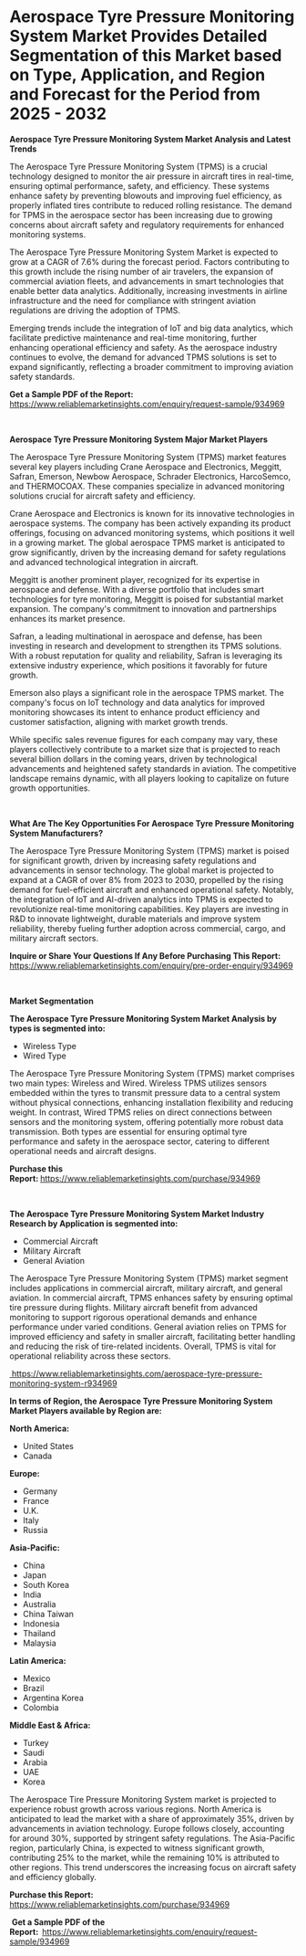 <p><h1>Aerospace Tyre Pressure Monitoring System Market Provides Detailed Segmentation of this Market based on Type, Application, and Region and Forecast for the Period from 2025 - 2032</h1></p><p><strong>Aerospace Tyre Pressure Monitoring System Market Analysis and Latest Trends</strong></p>
<p><p>The Aerospace Tyre Pressure Monitoring System (TPMS) is a crucial technology designed to monitor the air pressure in aircraft tires in real-time, ensuring optimal performance, safety, and efficiency. These systems enhance safety by preventing blowouts and improving fuel efficiency, as properly inflated tires contribute to reduced rolling resistance. The demand for TPMS in the aerospace sector has been increasing due to growing concerns about aircraft safety and regulatory requirements for enhanced monitoring systems.</p><p>The Aerospace Tyre Pressure Monitoring System Market is expected to grow at a CAGR of 7.6% during the forecast period. Factors contributing to this growth include the rising number of air travelers, the expansion of commercial aviation fleets, and advancements in smart technologies that enable better data analytics. Additionally, increasing investments in airline infrastructure and the need for compliance with stringent aviation regulations are driving the adoption of TPMS. </p><p>Emerging trends include the integration of IoT and big data analytics, which facilitate predictive maintenance and real-time monitoring, further enhancing operational efficiency and safety. As the aerospace industry continues to evolve, the demand for advanced TPMS solutions is set to expand significantly, reflecting a broader commitment to improving aviation safety standards.</p></p>
<p><strong>Get a Sample PDF of the Report:&nbsp;</strong> <a href="https://www.reliablemarketinsights.com/enquiry/request-sample/934969?utm_campaign=2731&utm_medium=2&utm_source=Github&utm_content=ia&utm_term=18042025&utm_id=aerospace-tyre-pressure-monitoring-system">https://www.reliablemarketinsights.com/enquiry/request-sample/934969</a></p>
<p>&nbsp;</p>
<p><strong>Aerospace Tyre Pressure Monitoring System Major Market Players</strong></p>
<p><p>The Aerospace Tyre Pressure Monitoring System (TPMS) market features several key players including Crane Aerospace and Electronics, Meggitt, Safran, Emerson, Newbow Aerospace, Schrader Electronics, HarcoSemco, and THERMOCOAX. These companies specialize in advanced monitoring solutions crucial for aircraft safety and efficiency.</p><p>Crane Aerospace and Electronics is known for its innovative technologies in aerospace systems. The company has been actively expanding its product offerings, focusing on advanced monitoring systems, which positions it well in a growing market. The global aerospace TPMS market is anticipated to grow significantly, driven by the increasing demand for safety regulations and advanced technological integration in aircraft.</p><p>Meggitt is another prominent player, recognized for its expertise in aerospace and defense. With a diverse portfolio that includes smart technologies for tyre monitoring, Meggitt is poised for substantial market expansion. The company's commitment to innovation and partnerships enhances its market presence. </p><p>Safran, a leading multinational in aerospace and defense, has been investing in research and development to strengthen its TPMS solutions. With a robust reputation for quality and reliability, Safran is leveraging its extensive industry experience, which positions it favorably for future growth.</p><p>Emerson also plays a significant role in the aerospace TPMS market. The company's focus on IoT technology and data analytics for improved monitoring showcases its intent to enhance product efficiency and customer satisfaction, aligning with market growth trends.</p><p>While specific sales revenue figures for each company may vary, these players collectively contribute to a market size that is projected to reach several billion dollars in the coming years, driven by technological advancements and heightened safety standards in aviation. The competitive landscape remains dynamic, with all players looking to capitalize on future growth opportunities.</p></p>
<p>&nbsp;</p>
<p><strong>What Are The Key Opportunities For Aerospace Tyre Pressure Monitoring System Manufacturers?</strong></p>
<p><p>The Aerospace Tyre Pressure Monitoring System (TPMS) market is poised for significant growth, driven by increasing safety regulations and advancements in sensor technology. The global market is projected to expand at a CAGR of over 8% from 2023 to 2030, propelled by the rising demand for fuel-efficient aircraft and enhanced operational safety. Notably, the integration of IoT and AI-driven analytics into TPMS is expected to revolutionize real-time monitoring capabilities. Key players are investing in R&D to innovate lightweight, durable materials and improve system reliability, thereby fueling further adoption across commercial, cargo, and military aircraft sectors.</p></p>
<p><strong>Inquire or Share Your Questions If Any Before Purchasing This Report:</strong> <a href="https://www.reliablemarketinsights.com/enquiry/pre-order-enquiry/934969?utm_campaign=2731&utm_medium=2&utm_source=Github&utm_content=ia&utm_term=18042025&utm_id=aerospace-tyre-pressure-monitoring-system">https://www.reliablemarketinsights.com/enquiry/pre-order-enquiry/934969</a></p>
<p>&nbsp;</p>
<p><strong>Market Segmentation</strong></p>
<p><strong>The Aerospace Tyre Pressure Monitoring System Market Analysis by types is segmented into:</strong></p>
<p><ul><li>Wireless Type</li><li>Wired Type</li></ul></p>
<p><p>The Aerospace Tyre Pressure Monitoring System (TPMS) market comprises two main types: Wireless and Wired. Wireless TPMS utilizes sensors embedded within the tyres to transmit pressure data to a central system without physical connections, enhancing installation flexibility and reducing weight. In contrast, Wired TPMS relies on direct connections between sensors and the monitoring system, offering potentially more robust data transmission. Both types are essential for ensuring optimal tyre performance and safety in the aerospace sector, catering to different operational needs and aircraft designs.</p></p>
<p><strong>Purchase this Report:&nbsp;</strong><a href="https://www.reliablemarketinsights.com/purchase/934969?utm_campaign=2731&utm_medium=2&utm_source=Github&utm_content=ia&utm_term=18042025&utm_id=aerospace-tyre-pressure-monitoring-system">https://www.reliablemarketinsights.com/purchase/934969</a></p>
<p>&nbsp;</p>
<p><strong>The Aerospace Tyre Pressure Monitoring System Market Industry Research by Application is segmented into:</strong></p>
<p><ul><li>Commercial Aircraft</li><li>Military Aircraft</li><li>General Aviation</li></ul></p>
<p><p>The Aerospace Tyre Pressure Monitoring System (TPMS) market segment includes applications in commercial aircraft, military aircraft, and general aviation. In commercial aircraft, TPMS enhances safety by ensuring optimal tire pressure during flights. Military aircraft benefit from advanced monitoring to support rigorous operational demands and enhance performance under varied conditions. General aviation relies on TPMS for improved efficiency and safety in smaller aircraft, facilitating better handling and reducing the risk of tire-related incidents. Overall, TPMS is vital for operational reliability across these sectors.</p></p>
<p><a href="https://www.reliablemarketinsights.com/aerospace-tyre-pressure-monitoring-system-r934969?utm_campaign=2731&utm_medium=2&utm_source=Github&utm_content=ia&utm_term=18042025&utm_id=aerospace-tyre-pressure-monitoring-system">&nbsp;https://www.reliablemarketinsights.com/aerospace-tyre-pressure-monitoring-system-r934969</a></p>
<p><strong>In terms of Region, the Aerospace Tyre Pressure Monitoring System Market Players available by Region are:</strong></p>
<p>
    <p> <strong> North America: </strong>
        <ul>
            <li>United States</li>
            <li>Canada</li>
        </ul>
        </p> 
    <p> <strong> Europe: </strong>
        <ul>
            <li>Germany</li>
            <li>France</li>
            <li>U.K.</li>
            <li>Italy</li>
            <li>Russia</li>
        </ul>
        </p> 
    <p> <strong> Asia-Pacific: </strong>
        <ul>
            <li>China</li>
            <li>Japan</li>
            <li>South Korea</li>
            <li>India</li>
            <li>Australia</li>
            <li>China Taiwan</li>
            <li>Indonesia</li>
            <li>Thailand</li>
            <li>Malaysia</li>
        </ul>
        </p> 
    <p> <strong> Latin America: </strong>
        <ul>
            <li>Mexico</li>
            <li>Brazil</li>
            <li>Argentina Korea</li>
            <li>Colombia</li>
        </ul>
        </p> 
    <p> <strong> Middle East & Africa: </strong>
        <ul>
            <li>Turkey</li>
            <li>Saudi</li>
            <li>Arabia</li>
            <li>UAE</li>
            <li>Korea</li>
        </ul>
    </p>
    </p>
<p><p>The Aerospace Tire Pressure Monitoring System market is projected to experience robust growth across various regions. North America is anticipated to lead the market with a share of approximately 35%, driven by advancements in aviation technology. Europe follows closely, accounting for around 30%, supported by stringent safety regulations. The Asia-Pacific region, particularly China, is expected to witness significant growth, contributing 25% to the market, while the remaining 10% is attributed to other regions. This trend underscores the increasing focus on aircraft safety and efficiency globally.</p></p>
<p><strong>Purchase this Report: </strong><a href="https://www.reliablemarketinsights.com/purchase/934969?utm_campaign=2731&utm_medium=2&utm_source=Github&utm_content=ia&utm_term=18042025&utm_id=aerospace-tyre-pressure-monitoring-system">https://www.reliablemarketinsights.com/purchase/934969</a></p>
<p>&nbsp;<strong>Get a Sample PDF of the Report:&nbsp;&nbsp;</strong><a href="https://www.reliablemarketinsights.com/enquiry/request-sample/934969?utm_campaign=2731&utm_medium=2&utm_source=Github&utm_content=ia&utm_term=18042025&utm_id=aerospace-tyre-pressure-monitoring-system">https://www.reliablemarketinsights.com/enquiry/request-sample/934969</a></p>
<p><strong></strong></p>
<p><p></p><p></p><p></p></p>